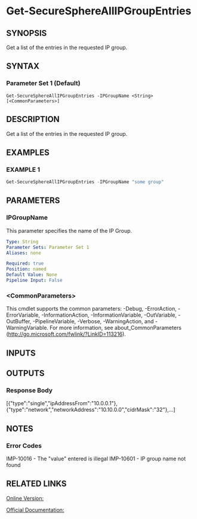 ﻿# Get-SecureSphereAllIPGroupEntries

## SYNOPSIS
Get a list of the entries in the requested IP group.

## SYNTAX

### Parameter Set 1 (Default)
```
Get-SecureSphereAllIPGroupEntries -IPGroupName <String> [<CommonParameters>]
```

## DESCRIPTION
Get a list of the entries in the requested IP group.

## EXAMPLES

### EXAMPLE 1

```powershell
Get-SecureSphereAllIPGroupEntries -IPGroupName "some group"
```

## PARAMETERS

### IPGroupName
This parameter specifies the name of the IP Group.

```yaml
Type: String
Parameter Sets: Parameter Set 1
Aliases: none

Required: true
Position: named
Default Value: None
Pipeline Input: False
```

### \<CommonParameters\>
This cmdlet supports the common parameters: -Debug, -ErrorAction, -ErrorVariable, -InformationAction, -InformationVariable, -OutVariable, -OutBuffer, -PipelineVariable, -Verbose, -WarningAction, and -WarningVariable. For more information, see about_CommonParameters (http://go.microsoft.com/fwlink/?LinkID=113216).

## INPUTS

## OUTPUTS

### Response Body
[{"type":"single","ipAddressFrom":"10.0.0.1"},
{"type":"network","networkAddress":"10.10.0.0","cidrMask":"32"},…]

## NOTES

### Error Codes
IMP-10016 - The "value" entered is illegal
IMP-10601 - IP group name not found

## RELATED LINKS

[Online Version:](https://github.com/akshinmustafayev/Documentation/MD)

[Official Documentation:](https://docs.imperva.com/bundle/v13.6-api-reference-guide/page/61640.htm)



